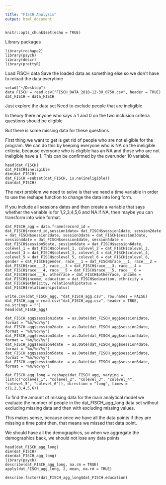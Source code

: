 ```yaml
---
---
title: "FISCH Analysis"
output: html_document
---
```


```{r setup, include=FALSE}
knitr::opts_chunk$set(echo = TRUE)
```
Library packages
```{r}
library(reshape2)
library(psych)
library(descr)
library(prettyR)
```
Load FISCH data
Save the loaded data as something else so we don't have to reload the data everytime
```{r}
setwd("~/Desktop")
data_FISCH = read.csv("FISCH_DATA_2018-12-30_0750.csv", header = TRUE)
dat_FISCH = data_FISCH
```
Just explore the data set
Need to exclude people that are ineligible

In theory there anyone who says a 1 and 0 on the two inclusion criteria questions should be eligible

But there is some missing data for these questions 


First thing we want to get is get rid of people who are not eligible for the program.
We can do this by keeping everyone who is NA on the ineligible criteria, because everyone who is eligible has an NA and those who are not ineligible have a 1.  This can be confirmed by the overunder 10 variable.
```{r}
head(dat_FISCH)
dat_FISCH$ineligible
dim(dat_FISCH)
dat_FISCH =subset(dat_FISCH, is.na(ineligible))
dim(dat_FISCH)
```
The next problem we need to solve is that we need a time variable in order to use the reshape function to change the data into long form.

If you include all sessions dates and then create a variable that says whether the variable is for 1,2,3,4,5,6 and NA if NA, then maybe you can transform into wide format.
```{r}
dat_FISCH_agg = data.frame(record_id = dat_FISCH$record_id,session1date= dat_FISCH$session1date, session2date = dat_FISCH$session2date, session3date = dat_FISCH$session3date, session4date = dat_FISCH$session4date, session5date = dat_FISCH$session5date, session6date = dat_FISCH$session6date, colevel_1 = dat_FISCH$colevel_1, colevel_2 = dat_FISCH$colevel_2, colevel_3 = dat_FISCH$colevel_3, colevel_4 = dat_FISCH$colevel_4, colevel_5 = dat_FISCH$colevel_5, colevel_6 = dat_FISCH$colevel_6,  gender = dat_FISCH$gender, race___1 = dat_FISCH$race___1, race___2 = dat_FISCH$race___2, race___3 = dat_FISCH$race___3, race___4 = dat_FISCH$race___4, race___5 = dat_FISCH$race___5, race___6 = dat_FISCH$race___6, otherrace = dat_FISCH$otherrace, income = dat_FISCH$income, education = dat_FISCH$education, ethnicity = dat_FISCH$ethnicity, relationshipstatus = dat_FISCH$relationshipstatus)

write.csv(dat_FISCH_agg, "dat_FISCH_agg.csv", row.names = FALSE)
dat_FISCH_agg = read.csv("dat_FISCH_agg.csv", header = TRUE, na.strings = "")
head(dat_FISCH_agg)

dat_FISCH_agg$session1date  = as.Date(dat_FISCH_agg$session1date, format = "%m/%d/%y")
dat_FISCH_agg$session2date  = as.Date(dat_FISCH_agg$session2date, format = "%m/%d/%y")
dat_FISCH_agg$session3date  = as.Date(dat_FISCH_agg$session3date, format = "%m/%d/%y")
dat_FISCH_agg$session4date  = as.Date(dat_FISCH_agg$session4date, format = "%m/%d/%y")
dat_FISCH_agg$session5date  = as.Date(dat_FISCH_agg$session5date, format = "%m/%d/%y")
dat_FISCH_agg$session6date  = as.Date(dat_FISCH_agg$session6date, format = "%m/%d/%y")

dat_FISCH_agg_long = reshape(dat_FISCH_agg, varying = list(c("colevel_1", "colevel_2", "colevel_3", "colevel_4", "colevel_5", "colevel_6")), direction = "long", times = c(1,2,3,4,5,6))
```

To find the amount of missing data for the main analytical model we evaluate the number of people in the dat_FISCH_agg_long data set without excluding missing data and then with excluding missing values.

This makes sense, because once we have all the data points if they are missing a time point then, that means we missed that data point.

We should have all the demographics, so when we aggregate the demographics back, we should not lose any data points
```{r}
head(dat_FISCH_agg_long)
dim(dat_FISCH)
dim(dat_FISCH_agg_long)
library(psych)
describe(dat_FISCH_agg_long, na.rm = TRUE)
apply(dat_FISCH_agg_long, 2, mean, na.rm = TRUE)

describe.factor(dat_FISCH_agg_long$dat_FISCH.education)
```

```{r}

```






